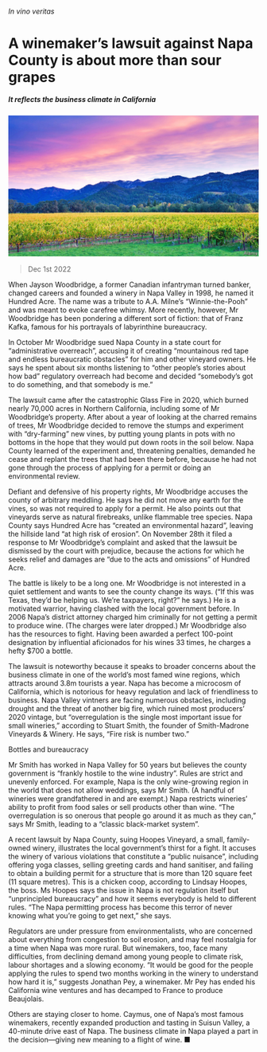 ###### In vino veritas

# A winemaker’s lawsuit against Napa County is about more than sour grapes 

##### It reflects the business climate in California 

![image](images/20221203_USP002.jpg) 

> Dec 1st 2022 

When Jayson Woodbridge, a former Canadian infantryman turned banker, changed careers and founded a winery in Napa Valley in 1998, he named it Hundred Acre. The name was a tribute to A.A. Milne’s “Winnie-the-Pooh” and was meant to evoke carefree whimsy. More recently, however, Mr Woodbridge has been pondering a different sort of fiction: that of Franz Kafka, famous for his portrayals of labyrinthine bureaucracy. 

In October Mr Woodbridge sued Napa County in a state court for “administrative overreach”, accusing it of creating “mountainous red tape and endless bureaucratic obstacles” for him and other vineyard owners. He says he spent about six months listening to “other people’s stories about how bad” regulatory overreach had become and decided “somebody’s got to do something, and that somebody is me.”

The lawsuit came after the catastrophic Glass Fire in 2020, which burned nearly 70,000 acres in Northern California, including some of Mr Woodbridge’s property. After about a year of looking at the charred remains of trees, Mr Woodbridge decided to remove the stumps and experiment with “dry-farming” new vines, by putting young plants in pots with no bottoms in the hope that they would put down roots in the soil below. Napa County learned of the experiment and, threatening penalties, demanded he cease and replant the trees that had been there before, because he had not gone through the process of applying for a permit or doing an environmental review. 

Defiant and defensive of his property rights, Mr Woodbridge accuses the county of arbitrary meddling. He says he did not move any earth for the vines, so was not required to apply for a permit. He also points out that vineyards serve as natural firebreaks, unlike flammable tree species. Napa County says Hundred Acre has “created an environmental hazard”, leaving the hillside land “at high risk of erosion”. On November 28th it filed a response to Mr Woodbridge’s complaint and asked that the lawsuit be dismissed by the court with prejudice, because the actions for which he seeks relief and damages are “due to the acts and omissions” of Hundred Acre.

The battle is likely to be a long one. Mr Woodbridge is not interested in a quiet settlement and wants to see the county change its ways. (“If this was Texas, they’d be helping us. We’re taxpayers, right?” he says.) He is a motivated warrior, having clashed with the local government before. In 2006 Napa’s district attorney charged him criminally for not getting a permit to produce wine. (The charges were later dropped.) Mr Woodbridge also has the resources to fight. Having been awarded a perfect 100-point designation by influential aficionados for his wines 33 times, he charges a hefty $700 a bottle. 

The lawsuit is noteworthy because it speaks to broader concerns about the business climate in one of the world’s most famed wine regions, which attracts around 3.8m tourists a year. Napa has become a microcosm of California, which is notorious for heavy regulation and lack of friendliness to business. Napa Valley vintners are facing numerous obstacles, including drought and the threat of another big fire, which ruined most producers’ 2020 vintage, but “overregulation is the single most important issue for small wineries,” according to Stuart Smith, the founder of Smith-Madrone Vineyards &amp; Winery. He says, “Fire risk is number two.”

Bottles and bureaucracy

Mr Smith has worked in Napa Valley for 50 years but believes the county government is “frankly hostile to the wine industry”. Rules are strict and unevenly enforced. For example, Napa is the only wine-growing region in the world that does not allow weddings, says Mr Smith. (A handful of wineries were grandfathered in and are exempt.) Napa restricts wineries’ ability to profit from food sales or sell products other than wine. “The overregulation is so onerous that people go around it as much as they can,” says Mr Smith, leading to a “classic black-market system”. 

A recent lawsuit by Napa County, suing Hoopes Vineyard, a small, family-owned winery, illustrates the local government’s thirst for a fight. It accuses the winery of various violations that constitute a “public nuisance”, including offering yoga classes, selling greeting cards and hand sanitiser, and failing to obtain a building permit for a structure that is more than 120 square feet (11 square metres). This is a chicken coop, according to Lindsay Hoopes, the boss. Ms Hoopes says the issue in Napa is not regulation itself but “unprincipled bureaucracy” and how it seems everybody is held to different rules. “The Napa permitting process has become this terror of never knowing what you’re going to get next,” she says. 

Regulators are under pressure from environmentalists, who are concerned about everything from congestion to soil erosion, and may feel nostalgia for a time when Napa was more rural. But winemakers, too, face many difficulties, from declining demand among young people to climate risk, labour shortages and a slowing economy. “It would be good for the people applying the rules to spend two months working in the winery to understand how hard it is,” suggests Jonathan Pey, a winemaker. Mr Pey has ended his California wine ventures and has decamped to France to produce Beaujolais. 

Others are staying closer to home. Caymus, one of Napa’s most famous winemakers, recently expanded production and tasting in Suisun Valley, a 40-minute drive east of Napa. The business climate in Napa played a part in the decision—giving new meaning to a flight of wine. ■


